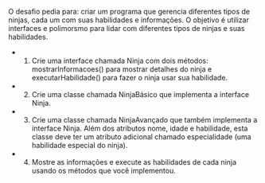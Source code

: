 O desafio pedia para: criar um programa que gerencia diferentes tipos de ninjas, cada um com suas habilidades e informações. O objetivo é utilizar interfaces e polimorsmo para lidar com diferentes tipos de ninjas e suas habilidades.
* 1. Crie uma interface chamada Ninja com dois métodos: mostrarInformacoes() para mostrar detalhes do ninja e executarHabilidade() para fazer o ninja usar sua habilidade.
* 2. Crie uma classe chamada NinjaBásico que implementa a interface Ninja.
* 3. Crie uma classe chamada NinjaAvançado que também implementa a interface Ninja. Além dos atributos nome, idade e habilidade, esta classe  deve ter um atributo adicional chamado  especialidade (uma habilidade especial do ninja).
* 4. Mostre as informações e execute as habilidades de cada ninja usando os métodos que você implementou.